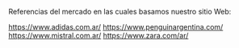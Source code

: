 Referencias del mercado en las cuales basamos nuestro sitio Web:

https://www.adidas.com.ar/
https://www.penguinargentina.com/
https://www.mistral.com.ar/
https://www.zara.com/ar/
